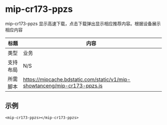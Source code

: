 # mip-cr173-ppzs
mip-cr173-ppzs 显示高速下载，点击下载弹出显示相应推荐内容。根据设备展示相应内容

标题|内容
----|----
类型|业务
支持布局|N/S
所需脚本|https://mipcache.bdstatic.com/static/v1/mip-showtanceng/mip-cr173-ppzs.js

## 示例

```
<mip-cr173-ppzs></mip-cr173-ppzs>
```
